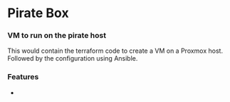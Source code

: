 # Pirate Box

### VM to run on the pirate host

This would contain the terraform code to create a VM on a Proxmox host. Followed by the configuration using Ansible.

### Features

- 